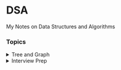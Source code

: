 # DSA

My Notes on Data Structures and Algorithms

### Topics
<details>
<summary>Tree and Graph</summary>
  <ul>
    <li><a href="#">Tree</a></li>
    <li><a href="https://github.com/vidhi-mody/DSA/tree/master/Graphs">Graph</a></li>
 </ul>
</details>
<details>
<summary>Interview Prep</summary>
  <ul>
    <li><a href="https://github.com/vidhi-mody/DSA/tree/master/Interview_prep/Goldman_Sachs">Goldman Sachs</a></li>
  </ul>
</details>
